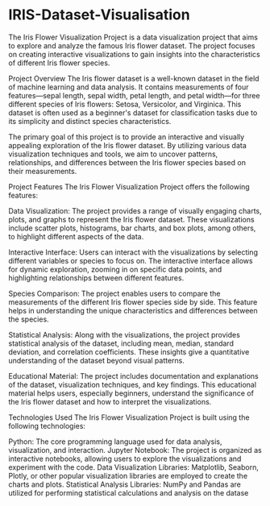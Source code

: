# IRIS-Dataset-Visualisation
The Iris Flower Visualization Project is a data visualization project that aims to explore and analyze the famous Iris flower dataset. The project focuses on creating interactive visualizations to gain insights into the characteristics of different Iris flower species.

Project Overview
The Iris flower dataset is a well-known dataset in the field of machine learning and data analysis. It contains measurements of four features—sepal length, sepal width, petal length, and petal width—for three different species of Iris flowers: Setosa, Versicolor, and Virginica. This dataset is often used as a beginner's dataset for classification tasks due to its simplicity and distinct species characteristics.

The primary goal of this project is to provide an interactive and visually appealing exploration of the Iris flower dataset. By utilizing various data visualization techniques and tools, we aim to uncover patterns, relationships, and differences between the Iris flower species based on their measurements.

Project Features
The Iris Flower Visualization Project offers the following features:

Data Visualization: The project provides a range of visually engaging charts, plots, and graphs to represent the Iris flower dataset. These visualizations include scatter plots, histograms, bar charts, and box plots, among others, to highlight different aspects of the data.

Interactive Interface: Users can interact with the visualizations by selecting different variables or species to focus on. The interactive interface allows for dynamic exploration, zooming in on specific data points, and highlighting relationships between different features.

Species Comparison: The project enables users to compare the measurements of the different Iris flower species side by side. This feature helps in understanding the unique characteristics and differences between the species.

Statistical Analysis: Along with the visualizations, the project provides statistical analysis of the dataset, including mean, median, standard deviation, and correlation coefficients. These insights give a quantitative understanding of the dataset beyond visual patterns.

Educational Material: The project includes documentation and explanations of the dataset, visualization techniques, and key findings. This educational material helps users, especially beginners, understand the significance of the Iris flower dataset and how to interpret the visualizations.

Technologies Used
The Iris Flower Visualization Project is built using the following technologies:

Python: The core programming language used for data analysis, visualization, and interaction.
Jupyter Notebook: The project is organized as interactive notebooks, allowing users to explore the visualizations and experiment with the code.
Data Visualization Libraries: Matplotlib, Seaborn, Plotly, or other popular visualization libraries are employed to create the charts and plots.
Statistical Analysis Libraries: NumPy and Pandas are utilized for performing statistical calculations and analysis on the datase

